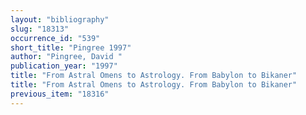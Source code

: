 ```yaml
---
layout: "bibliography"
slug: "18313"
occurrence_id: "539"
short_title: "Pingree 1997"
author: "Pingree, David "
publication_year: "1997"
title: "From Astral Omens to Astrology. From Babylon to Bikaner"
title: "From Astral Omens to Astrology. From Babylon to Bikaner"
previous_item: "18316"
---
```

